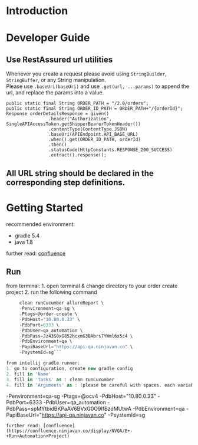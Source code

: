 # Introduction

# Developer Guide

## Use RestAssured url utilities
Whenever you create a request please avoid using `StringBuilder`, `StringBuffer`, or any String manipulation.  
Please use `.baseUri(baseUri)` and use `.get(url, ...params)` to append the url, and replace the params into a value.

```
public static final String ORDER_PATH = "/2.0/orders";
public static final String ORDER_ID_PATH = ORDER_PATH+"/{orderId}";
Response orderDetailsResponse = given()
                .header("Authorization", SingleAPIAccessToken.getShipperBearerTokenHeader())
                .contentType(ContentType.JSON)
                .baseUri(APIEndpoint.API_BASE_URL)
                .when().get(ORDER_ID_PATH, orderId)
                .then()
                .statusCode(HttpConstants.RESPONSE_200_SUCCESS)
                .extract().response();
```

## All URL string should be declared in the corresponding step definitions.

<h1>Getting Started</h1>

recommended environment:
- gradle 5.4
- java 1.8

further read: [confluence](https://confluence.ninjavan.co/display/NVQA/D+-+Environment+Setup)

<h2>Run</h2>
from terminal:
1. open terminal & change directory to your order create project
2. run the following command

```gradle --no-daemon --continue \
     clean runCucumber allureReport \
     -Penvironment=qa-sg \
     -Ptags=@order-create \
     -PdbHost="10.80.0.33" \
     -PdbPort=6333 \
     -PdbUser=qa_automation \
     -PdbPass=Jz43S0xG852hcxmG3BAbrs7YWml6x5c4 \
     -PdbEnvironment=qa \
     -PapiBaseUrl="https://api-qa.ninjavan.co" \
     -PsystemId=sg```

from intellij gradle runner:
1. go to configuration, create new gradle config
2. fill in 'Name'
3. fill in 'Tasks' as : clean runCucumber
4. fill in 'Arguments' as : (please be careful with spaces, each variable must be separated with space and each value which contains space has to be in quotation mark "" e.g "not @webhook")

```
-Penvironment=qa-sg -Ptags=@ocv4 -PdbHost="10.80.0.33" -PdbPort=6333 -PdbUser=qa_automation -PdbPass=spMYtbidBKPaAV6BVxG0O9IfBzdMUtwA -PdbEnvironment=qa -PapiBaseUrl="https://api-qa.ninjavan.co" -PsystemId=sg
```
further read: [confluence](https://confluence.ninjavan.co/display/NVQA/E+-+Run+Automation+Project)
